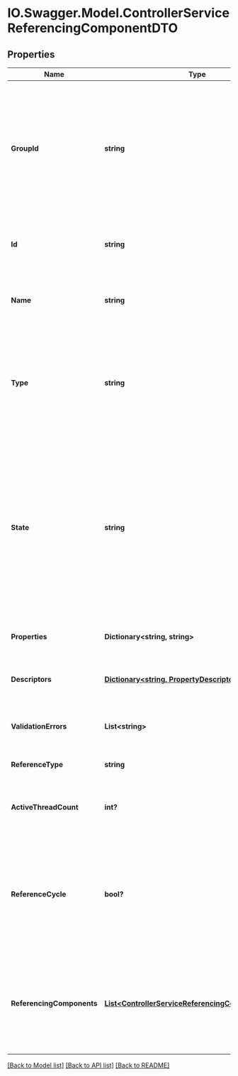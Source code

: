 # IO.Swagger.Model.ControllerServiceReferencingComponentDTO
## Properties

Name | Type | Description | Notes
------------ | ------------- | ------------- | -------------
**GroupId** | **string** | The group id for the component referencing a controller service. If this component is another controller service or a reporting task, this field is blank. | [optional] 
**Id** | **string** | The id of the component referencing a controller service. | [optional] 
**Name** | **string** | The name of the component referencing a controller service. | [optional] 
**Type** | **string** | The type of the component referencing a controller service in simple Java class name format without package name. | [optional] 
**State** | **string** | The scheduled state of a processor or reporting task referencing a controller service. If this component is another controller service, this field represents the controller service state. | [optional] 
**Properties** | **Dictionary&lt;string, string&gt;** | The properties for the component. | [optional] 
**Descriptors** | [**Dictionary&lt;string, PropertyDescriptorDTO&gt;**](PropertyDescriptorDTO.md) | The descriptors for the component properties. | [optional] 
**ValidationErrors** | **List&lt;string&gt;** | The validation errors for the component. | [optional] 
**ReferenceType** | **string** | The type of reference this is. | [optional] 
**ActiveThreadCount** | **int?** | The number of active threads for the referencing component. | [optional] 
**ReferenceCycle** | **bool?** | If the referencing component represents a controller service, this indicates whether it has already been represented in this hierarchy. | [optional] 
**ReferencingComponents** | [**List&lt;ControllerServiceReferencingComponentEntity&gt;**](ControllerServiceReferencingComponentEntity.md) | If the referencing component represents a controller service, these are the components that reference it. | [optional] 

[[Back to Model list]](../README.md#documentation-for-models) [[Back to API list]](../README.md#documentation-for-api-endpoints) [[Back to README]](../README.md)

